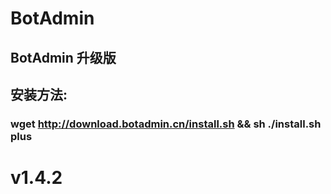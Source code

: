# BotAdmin
## BotAdmin 升级版
## 安装方法:
### wget http://download.botadmin.cn/install.sh && sh ./install.sh plus
# v1.4.2
